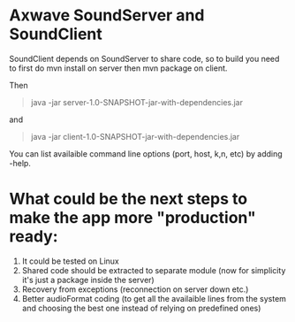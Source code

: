 # Axwave SoundServer and SoundClient

SoundClient depends on SoundServer to share code, so to build you need to first do mvn install on server then mvn package on client.

Then 

> java -jar server-1.0-SNAPSHOT-jar-with-dependencies.jar

and

> java -jar client-1.0-SNAPSHOT-jar-with-dependencies.jar

You can list availaible command line options (port, host, k,n, etc) by adding -help.

# What could be the next steps to make the app more "production" ready: 
1. It could be tested on Linux
2. Shared code should be extracted to separate module (now for simplicity it's just a package inside the server)
2. Recovery from exceptions (reconnection on server down etc.)
3. Better audioFormat coding (to get all the availaible lines from the system and choosing the best one instead of relying on predefined ones)




